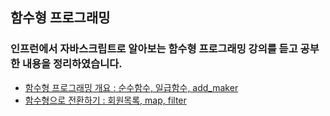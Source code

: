 ## 함수형 프로그래밍
### 인프런에서 자바스크립트로 알아보는 함수형 프로그래밍 강의를 듣고 공부한 내용을 정리하였습니다.
* [함수형 프로그래밍 개요 : 순수함수, 일급함수, add_maker](https://github.com/StellaKim1230/fp-study/blob/master/section1/%ED%95%A8%EC%88%98%ED%98%95%20%ED%94%84%EB%A1%9C%EA%B7%B8%EB%9E%98%EB%B0%8D%20%EA%B0%9C%EC%9A%94.html)
* [함수형으로 전환하기 : 회원목록, map, filter](https://github.com/StellaKim1230/fp-study/blob/master/section2/%ED%95%A8%EC%88%98%ED%98%95%EC%9C%BC%EB%A1%9C%20%EC%A0%84%ED%99%98%ED%95%98%EA%B8%B0.html)
